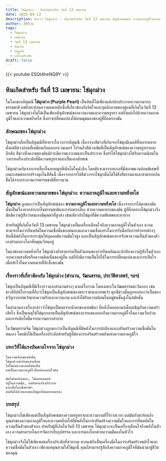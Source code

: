 ```yaml
---
title: ไข่มุกม่วง - หินเกิดสำหรับ วันที่ 13 เมษายน
date: 2025-04-13
description: สำรวจ ไข่มุกม่วง - หินเกิดสำหรับ วันที่ 13 เมษายน สัญลักษณ์ของ ความภาคภูมิใจและความหยิ่งยโส มาเรียนรู้ความหมายลึกซึ้งของหินพิเศษนี้
author: 365วัน
tags:
  - ไข่มุกม่วง
  - เมษายน
  - วันที่ 13 เมษายน
  - หินเกิด
  - อัญมณี
  - เครื่องประดับ
draft: false
---
```


{{< youtube ESQt4heNQ9Y >}}

## หินเกิดสำหรับ วันที่ 13 เมษายน: ไข่มุกม่วง

ในโลกของอัญมณี **ไข่มุกม่วง (Purple Pearl)** เป็นหินที่ไม่เพียงแต่เปล่งประกายความงามจากธรรมชาติ แต่ยังสะท้อนความหมายลึกซึ้งที่เกี่ยวข้องกับจิตใจและบุคลิกภาพของผู้คนที่เกิดในวันที่ 13 เมษายน ไข่มุกม่วงไม่ได้เป็นเพียงสัญลักษณ์ของความงามและความหรูหรา แต่ยังแฝงไปด้วยความภาคภูมิใจและความหยิ่งยโส ซึ่งอาจเปลี่ยนแปลงได้ตามมุมมองของผู้ที่ถือครองมัน

### ลักษณะของ ไข่มุกม่วง

ไข่มุกม่วงถือเป็นอัญมณีที่หายากในวงการอัญมณี เนื่องจากสีม่วงที่เกิดจากไข่มุกมีเฉดสีที่หลากหลาย ตั้งแต่สีม่วงอ่อนที่เหมือนกับดอกลาเวนเดอร์ ไปจนถึงสีม่วงเข้มที่เป็นสัญลักษณ์ของความหรูหราและลึกลับ สีม่วงที่งดงามของมันมักจะมีความเงางามและเป็นประกาย ซึ่งทำให้ไข่มุกม่วงได้รับความนิยมในวงการเครื่องประดับที่มีความหรูหราและเป็นเอกลักษณ์

ไข่มุกม่วงเกิดจากการเลี้ยงในหอยมุกที่เติบโตในน้ำลึก โดยมักจะมาจากทะเลที่มีสภาพแวดล้อมพิเศษที่เหมาะสมต่อการสร้างมุกในสีสันนี้ เนื่องจากการได้สีม่วงจากไข่มุกนั้นไม่ใช่สิ่งที่ธรรมดาและสามารถเกิดขึ้นได้จากกระบวนการธรรมชาติที่ยาวนาน

### สัญลักษณ์และความหมายของ ไข่มุกม่วง: ความภาคภูมิใจและความหยิ่งยโส

**ไข่มุกม่วง** ถูกมองว่าเป็นสัญลักษณ์ของ **ความภาคภูมิใจและความหยิ่งยโส** เนื่องจากการได้มาของมันนั้นเป็นเรื่องยากลำบากในธรรมชาติและการเพาะเลี้ยง ด้วยความหายากของมัน ผู้ที่ถือครองไข่มุกม่วงจึงมักมีความรู้สึกว่าตนเองมีคุณค่าที่สูงส่ง เช่นเดียวกับไข่มุกที่มีความพิเศษและหายาก

สำหรับผู้ที่เกิดในวันที่ 13 เมษายน ไข่มุกม่วงเป็นเครื่องเตือนใจถึงความภาคภูมิใจในตัวเอง ความสามารถในการยืนหยัดในความเชื่อมั่นของตนเองและความแข็งแกร่งในการรับมือกับการท้าทายต่างๆ หินนี้มีพลังในการกระตุ้นให้บุคคลมีความมั่นใจสูง และเป็นสัญลักษณ์ของการรักษาความเป็นตัวของตัวเองท่ามกลางโลกที่หมุนเวียนอยู่

ในแง่ของความหยิ่งยโส ไข่มุกม่วงยังสามารถเป็นตัวแทนของการยืนหยัดและปกป้องความรู้สึกในตัวเองจากความสงสัยหรือความคิดเห็นของผู้อื่น แต่ก็ยังมีความเป็นไปได้ในการเปลี่ยนแปลงและการเปิดใจ เมื่อเข้าใจในความหมายที่ลึกซึ้งของมัน

### เรื่องราวที่เกี่ยวข้องกับ ไข่มุกม่วง (ตำนาน, วัฒนธรรม, ประวัติศาสตร์, ฯลฯ)

ไข่มุกเป็นอัญมณีที่มีเรื่องราวและตำนานต่างๆ มาแต่โบราณ โดยเฉพาะในวัฒนธรรมตะวันออก เช่น ชาวอียิปต์โบราณที่ถือว่าไข่มุกเป็นสัญลักษณ์ของพระราชาและเทพเจ้า มุกสีม่วงนั้นถูกยกย่องว่าเป็นของขวัญจากเทพเจ้าแห่งความรักและความงาม และยังได้รับความนิยมในหมู่ชนชั้นสูงในสมัยนั้น

ในตำนานบางเรื่องกล่าวว่าไข่มุกเป็นผลจากน้ำตาของเทพธิดา ที่หลั่งไหลออกมาเมื่อเผชิญกับความเศร้าเสียใจ ซึ่งเป็นเหตุให้ไข่มุกกลายเป็นสัญลักษณ์ของการแสดงออกถึงความภาคภูมิใจในความเจ็บปวดและการเติบโตขึ้นจากความยากลำบาก

ในวัฒนธรรมจีน ไข่มุกม่วงถูกมองว่าเป็นอัญมณีที่มีพลังในการปกป้องและเสริมสร้างความเชื่อมั่นในตนเอง โดยมักใช้เป็นเครื่องประดับสำหรับผู้ที่ต้องการเสริมสร้างพลังแห่งความภาคภูมิใจ

### บทกวีที่ได้แรงบันดาลใจจาก ไข่มุกม่วง

```
ในความเงียบของค่ำคืน  
ไข่มุกม่วงสะท้อนแสงเดือน  
ไม่ใช่แค่ความงามที่ฉันเห็น  
แต่เป็นความภาคภูมิใจที่หล่อหลอมใจฉัน

มันไม่เคยอ่อนแอ, ไม่เคยยอมแพ้  
อยู่ในความมืด, แต่ยังคงเปล่งประกาย  
และเมื่อโลกนี้พร่ามัว  
ฉันยืนได้ด้วยแสงของไข่มุกที่ฉันครอบครอง
```

### บทสรุป

ไข่มุกม่วงไม่เพียงแต่เป็นสัญลักษณ์ของความหรูหราและความงามที่ไร้กาลเวลา แต่มันยังสะท้อนถึงคุณค่าของความภาคภูมิใจและความหยิ่งยโสที่มีพลังในการเสริมสร้างความมั่นใจและการยืนหยัดในความเป็นตัวของตัวเอง สำหรับผู้ที่เกิดในวันที่ 13 เมษายน ไข่มุกม่วงจะเป็นเครื่องเตือนใจถึงพลังในตัวเอง ความสามารถในการจัดการกับอุปสรรค และการมองโลกด้วยความมั่นคงในหัวใจ

ไข่มุกม่วงจึงไม่ใช่เพียงแค่เครื่องประดับที่สวยงาม หากแต่ยังเป็นเครื่องมือในการเสริมสร้างพลังใจและความเชื่อมั่นในตัวเอง เพียงแค่คุณสวมใส่ไข่มุกนี้ คุณก็สามารถรู้สึกถึงความภาคภูมิใจที่มันนำมาสู่ชีวิตของคุณ